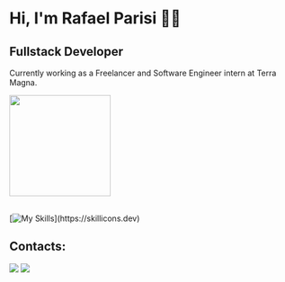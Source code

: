 # Hi, I'm Rafael Parisi 👋😄
## Fullstack Developer
Currently working as a Freelancer and Software Engineer intern at Terra Magna.

<div>  
  <img height="180em" src="https://github-readme-stats.vercel.app/api/top-langs/?username=parisi18&layout=compact&langs_count=7&theme=dracula"/>
</div><br>


[![My Skills](https://skillicons.dev/icons?i=c,cpp,py,django,qt,raspberrypi,cmake,gitlab,visualstudio,vscode,aws,githubactions,linux,mysql,sqlite,)](https://skillicons.dev)


## Contacts:

<div> 
</a>
<a href = "mailto:dev.rafael.parisi@gmail.com"> <img src="https://img.shields.io/badge/-Gmail-%23333?style=for-the-badge&logo=gmail&logoColor=white" target="_blank"></a>
<a href="https://www.linkedin.com/in/parisibr/?locale=en_US" target="_blank"><img src="https://img.shields.io/badge/-LinkedIn-%230077B5?style=for-the-badge&logo=linkedin&logoColor=white"  target="_blank"></a> 
</div>&nbsp;&nbsp;
